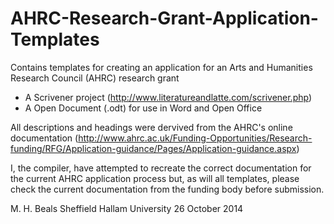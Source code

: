 AHRC-Research-Grant-Application-Templates
=========================================

Contains templates for creating an application for an Arts and Humanities Research Council (AHRC) research grant

+ A Scrivener project (http://www.literatureandlatte.com/scrivener.php)
+ A Open Document (.odt) for use in Word and Open Office

All descriptions and headings were dervived from the AHRC's online documentation (http://www.ahrc.ac.uk/Funding-Opportunities/Research-funding/RFG/Application-guidance/Pages/Application-guidance.aspx) 

I, the compiler, have attempted to recreate the correct documentation for the current AHRC application process but, as will all templates, please check the current documentation from the funding body before submission.

M. H. Beals Sheffield Hallam University 26 October 2014
